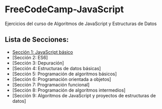 # FreeCodeCamp-JavaScript
Ejercicios del curso de Algoritmos de JavaScript y Estructuras de Datos

## Lista de Secciones:
- [Sección 1: JavaScript básico](https://github.com/TaielNxz/FreeCodeCamp-JavaScript/tree/Sección_1)
- [Sección 2: ES6]
- [Sección 3: Depuración]
- [Sección 4: Estructuras de datos básicas]
- [Sección 5: Programación de algoritmos básicos]
- [Sección 6: Programación orientada a objetos]
- [Sección 7: Programación funcional]
- [Sección 8: Programación de algoritmos intermedios]
- [Sección 9: Algoritmos de JavaScript y proyectos de estructuras de datos]
